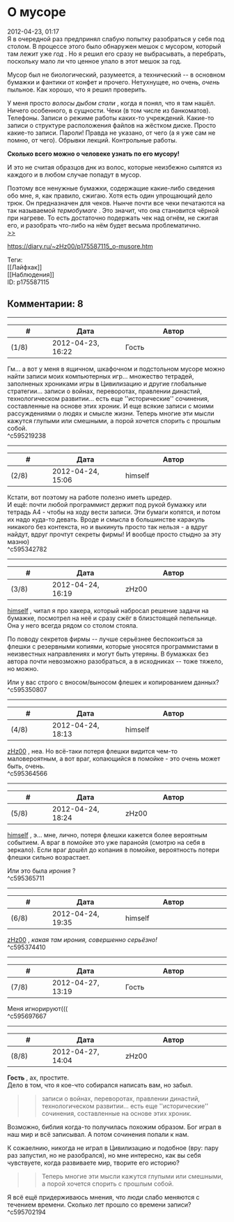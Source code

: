 О мусоре
========

  
2012-04-23, 01:17  
 Я в очередной раз предпринял слабую попытку разобраться у себя под столом. В процессе этого было обнаружен мешок с мусором, который там лежит уже  *год*  . Но я решил его сразу не выбрасывать, а перебрать, поскольку мало ли что ценное упало в этот мешок за год.   
   
 Мусор был не биологический, разумеется, а технический -- в основном бумажки и фантики от конфет и прочего. Нетухнущее, но очень,  *очень*  пыльное. Как хорошо, что я решил проверить.   
   
 У меня просто  *волосы дыбом стали*  , когда я понял, что я там нашёл. Ничего особенного, в сущности. Чеки (в том числе из банкоматов). Телефоны. Записи о режиме работы каких-то учреждений. Какие-то записи о структуре расположения файлов на жёстком диске. Просто какие-то записи. Пароли! Правда не указано, от чего (а я уже сам не помню, от чего). Обрывки лекций. Контрольные работы.   
   
   **Сколько всего можно о человеке узнать по его мусору!**     
   
 И это не считая образцов днк из волос, которые неизбежно сыпятся из каждого и в любом случае попадут в мусор.   
   
 Поэтому все ненужные бумажки, содержащие какие-либо сведения обо мне, я, как правило, сжигаю. Хотя есть один упрощающий дело трюк. Он предназначен для чеков. Нынче почти все чеки печатаются на так называемой  *термобумаге*  . Это значит, что она становится чёрной при нагреве. То есть достаточно подержать чек над огнём, не сжигая его, и разобрать что-либо на нём будет весьма проблематично.   
  [>>](Untitled%20[044])    
  
<https://diary.ru/~zHz00/p175587115_o-musore.htm>  
  
Теги:  
[[Лайфхак]]  
[[Наблюдения]]  
ID: p175587115  


Комментарии: 8
--------------

  


---



|         #         |              Дата              |                     Автор                     |           ID           |
| --- | --- | --- | --- |
| (1/8) | 2012-04-23, 16:22 | Гость | c595219238 |

  
 Гм... а вот у меня в ящичном, шкафочном и подстольном мусоре можно найти записи моих компьютерных игр... множество тетрадей, заполненых хрониками игры в Цивилизацию и другие глобальные стратегии... записи о войнах, переворотах, правлении династий, технологическом развитии... есть еще ''исторические'' сочинения, составленные на основе этих хроник. И еще всякие записи с моими рассуждениями о людях и смысле жизни. Теперь многие эти мысли кажутся глупыми или смешными, а порой хочется спорить с прошлым собой.   
 ^c595219238

---



|         #         |              Дата              |                     Автор                     |           ID           |
| --- | --- | --- | --- |
| (2/8) | 2012-04-24, 15:06 | himself | c595342782 |

  
 Кстати, вот поэтому на работе полезно иметь шредер.   
 И ещё: почти любой программист держит под рукой бумажку или тетрадь А4 - чтобы на ходу вести записи. Эти бумаги копятся, и потом их надо куда-то девать. Вроде и смысла в большинстве каракуль никакого без контекста, но и выкинуть просто так нельзя - а вдруг найдут, вдруг прочтут секреты фирмы! И вообще просто стыдно за эту мазню)   
 ^c595342782

---



|         #         |              Дата              |                     Автор                     |           ID           |
| --- | --- | --- | --- |
| (3/8) | 2012-04-24, 16:19 | zHz00 | c595350807 |

  
  [himself](/~himself/ "void")  , читал я про хакера, который набросал решение задачи на бумажке, посмотрел на неё и сразу сжёг в близстоящей пепельнице. Она у него всегда рядом со столом стояла.   
   
 По поводу секретов фирмы -- лучше серьёзнее беспокоиться за флешки с резервными копиями, которые уносятся программистами в неизвестных направлениях и могут быть утеряны. В бумажках без автора почти невозможно разобраться, а в исходниках -- тоже тяжело, но можно.   
   
 Или у вас строго с вносом/выносом флешек и копированием данных?   
 ^c595350807

---



|         #         |              Дата              |                     Автор                     |           ID           |
| --- | --- | --- | --- |
| (4/8) | 2012-04-24, 18:13 | himself | c595364566 |

  
  [zHz00](/~zHz00/ "Untitled")  , неа. Но всё-таки потеря флешки видится чем-то маловероятным, а вот враг, копающийся в помойке - это очень может быть, очень.   
 ^c595364566

---



|         #         |              Дата              |                     Автор                     |           ID           |
| --- | --- | --- | --- |
| (5/8) | 2012-04-24, 18:24 | zHz00 | c595365711 |

  
  [himself](/~himself/ "void")  , э... мне, лично, потеря флешки кажется более вероятным событием. А враг в помойке это уже паранойя (смотрю на себя в зеркало). Если враг дошёл до копания в помойке, вероятность потери флешки сильно возрастает.   
   
 Или это была  *ирония*  ?   
 ^c595365711

---



|         #         |              Дата              |                     Автор                     |           ID           |
| --- | --- | --- | --- |
| (6/8) | 2012-04-24, 19:35 | himself | c595374410 |

  
  [zHz00](/~zHz00/ "Untitled")  ,  *какая там ирония, совершенно серьёзно!*    
 ^c595374410

---



|         #         |              Дата              |                     Автор                     |           ID           |
| --- | --- | --- | --- |
| (7/8) | 2012-04-27, 13:19 | Гость | c595697667 |

  
 Меня игнорируют(((   
 ^c595697667

---



|         #         |              Дата              |                     Автор                     |           ID           |
| --- | --- | --- | --- |
| (8/8) | 2012-04-27, 14:04 | zHz00 | c595702194 |

  
  **Гость**  , ах, простите.   
 Дело в том, что я кое-что собирался написать вам, но забыл.   
   
 >>записи о войнах, переворотах, правлении династий, технологическом развитии... есть еще ''исторические'' сочинения, составленные на основе этих хроник.   
   
 Возможно, библия когда-то получилась похожим образом. Бог играл в наш мир и всё записывал. А потом сочинения попали к нам.   
   
 К сожаелнию, никогда не играл в Цивилизацию и подобное (вру: пару раз запустил, но не разобрался), но мне интересно, как вы себя чувствуете, когда развиваете мир, творите его историю?   
   
 >>Теперь многие эти мысли кажутся глупыми или смешными, а порой хочется спорить с прошлым собой.   
   
 Я всё ещё придерживаюсь мнения, что люди слабо меняются с течением времени. Сколько лет прошло со времени записи?   
 ^c595702194